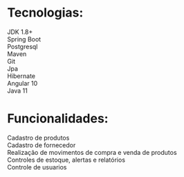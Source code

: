 <h1>Tecnologias:</h1>
JDK 1.8+<br>
Spring Boot<br>
Postgresql<br>
Maven<br>
Git<br>
Jpa<br>
Hibernate<br>
Angular 10<br>
Java 11<br>

<h1>Funcionalidades:</h1>
Cadastro de produtos<br>
Cadastro de fornecedor<br>
Realização de movimentos de compra e venda de produtos<br>
Controles de estoque, alertas e relatórios<bR>
Controle de usuarios
